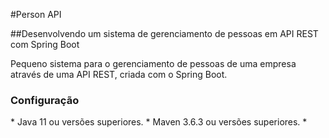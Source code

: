 #Person API

##Desenvolvendo um sistema de gerenciamento de pessoas em API REST com Spring Boot

Pequeno sistema para o gerenciamento de pessoas de uma empresa através de uma API REST, criada com o Spring Boot.


<h3>Configuração</h3>
* Java 11 ou versões superiores.
* Maven 3.6.3 ou versões superiores.
*
